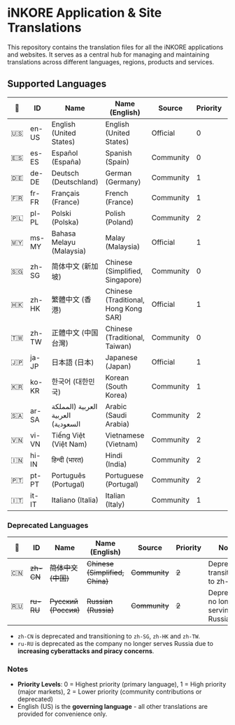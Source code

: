 # iNKORE Application & Site Translations

This repository contains the translation files for all the iNKORE applications and websites. It serves as a central hub for managing and maintaining translations across different languages, regions, products and services.

## Supported Languages

| 🚩 | ID | Name | Name (English) | Source | Priority | Notes |
|------|-------------|-------------|-------------------------|--------|----------|-------|
| 🇺🇸 | en-US | English (United States) | English (United States) | Official | 0 | Governing language |
| 🇪🇸 | es-ES | Español (España) | Spanish (Spain) | Community | 0 | - |
| 🇩🇪 | de-DE | Deutsch (Deutschland) | German (Germany) | Community | 1 | - |
| 🇫🇷 | fr-FR | Français (France) | French (France) | Community | 1 | - |
| 🇵🇱 | pl-PL | Polski (Polska) | Polish (Poland) | Community | 2 | - |
| 🇲🇾 | ms-MY | Bahasa Melayu (Malaysia) | Malay (Malaysia) | Official | 1 | - |
| 🇸🇬 | zh-SG | 简体中文 (新加坡) | Chinese (Simplified, Singapore) | Community | 0 | Replacing zh-CN |
| 🇭🇰 | zh-HK | 繁體中文 (香港) | Chinese (Traditional, Hong Kong SAR) | Official | 1 | - |
| 🇹🇼 | zh-TW | 正體中文 (中国台灣) | Chinese (Traditional, Taiwan) | Community | 0 | - |
| 🇯🇵 | ja-JP | 日本語 (日本) | Japanese (Japan) | Official | 1 | - |
| 🇰🇷 | ko-KR | 한국어 (대한민국) | Korean (South Korea) | Community | 1 | - |
| 🇸🇦 | ar-SA | العربية (المملكة العربية السعودية) | Arabic (Saudi Arabia) | Community | 2 | - |
| 🇻🇳 | vi-VN | Tiếng Việt (Việt Nam) | Vietnamese (Vietnam) | Community | 2 | - |
| 🇮🇳 | hi-IN | हिन्दी (भारत) | Hindi (India) | Community | 2 | - |
| 🇵🇹 | pt-PT | Português (Portugal) | Portuguese (Portugal) | Community | 2 | - |
| 🇮🇹 | it-IT | Italiano (Italia) | Italian (Italy) | Community | 1 | - |

### Deprecated Languages

| 🚩 | ID | Name | Name (English) | Source | Priority | Notes |
|------|-------------|-------------|-------------------------|--------|----------|-------|
| 🇨🇳 | ~~zh-CN~~ | ~~简体中文 (中国)~~ | ~~Chinese (Simplified, China)~~ | ~~Community~~ | ~~2~~ | Deprecated, transitioning to zh-SG |
| 🇷🇺 | ~~ru-RU~~ | ~~Русский (Россия)~~ | ~~Russian (Russia)~~ | ~~Community~~ | ~~2~~ | Deprecated, no longer serving Russia |

- `zh-CN` is deprecated and transitioning to `zh-SG`, `zh-HK` and `zh-TW`.
- `ru-RU` is deprecated as the company no longer serves Russia due to **increasing cyberattacks and piracy concerns**.

### Notes

- **Priority Levels**: 0 = Highest priority (primary language), 1 = High priority (major markets), 2 = Lower priority (community contributions or deprecated)
- English (US) is the **governing language** - all other translations are provided for convenience only.
